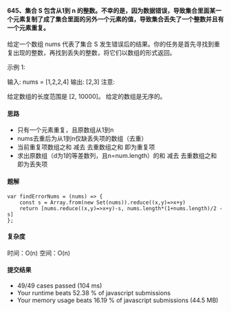 <!-- 645，697，448，442，41，274 -->
#### 645、集合 S 包含从1到 n 的整数。不幸的是，因为数据错误，导致集合里面某一个元素复制了成了集合里面的另外一个元素的值，导致集合丢失了一个整数并且有一个元素重复。

给定一个数组 nums 代表了集合 S 发生错误后的结果。你的任务是首先寻找到重复出现的整数，再找到丢失的整数，将它们以数组的形式返回。

示例 1:

输入: nums = [1,2,2,4]
输出: [2,3]
注意:

给定数组的长度范围是 [2, 10000]。
给定的数组是无序的。

#### 思路
* 只有一个元素重复，且原数组从1到n
* nums去重后为从1到n仅缺丢失项的数组（去重）
* 当前重复项数组之和 减去 去重数组之和 即为重复项
* 求出原数组（d为1的等差数列，且n=num.length）的和 减去 去重数组之和 即为丢失项

#### 题解
``` 
var findErrorNums = (nums) => {
    const s = Array.from(new Set(nums)).reduce((x,y)=>x+y)
    return [nums.reduce((x,y)=>x+y)-s, nums.length*(1+nums.length)/2 -s]
};
```
#### 复杂度
时间：O(n)
空间：O(n)

#### 提交结果
* 49/49 cases passed (104 ms)
* Your runtime beats 52.38 % of javascript submissions
* Your memory usage beats 16.19 % of javascript submissions (44.5 MB)